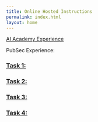 ```yaml
---
title: Online Hosted Instructions
permalink: index.html
layout: home
---
```


[AI Academy Experience](https://microsoftlearning.github.io/Microsoft-365-Copilot-Immersion-Experience/Instructions/Labs/AIAcademy/index_1.html)

PubSec Experience: 

### [Task 1:](https://microsoftlearning.github.io/Microsoft-365-Copilot-Immersion-Experience/Instructions/Labs/PubSec/Task_1.html)

### [Task 2:](https://microsoftlearning.github.io/Microsoft-365-Copilot-Immersion-Experience/Instructions/Labs/PubSec/Task_2.html)

### [Task 3:](https://microsoftlearning.github.io/Microsoft-365-Copilot-Immersion-Experience/Instructions/Labs/PubSec/Task_3.html)

### [Task 4:](https://microsoftlearning.github.io/Microsoft-365-Copilot-Immersion-Experience/Instructions/Labs/PubSec/Task_4.html)